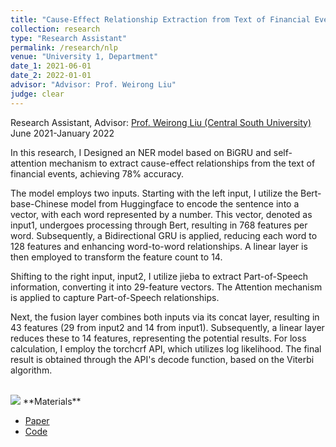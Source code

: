 ```yaml
---
title: "Cause-Effect Relationship Extraction from Text of Financial Events"
collection: research
type: "Research Assistant"
permalink: /research/nlp
venue: "University 1, Department"
date_1: 2021-06-01
date_2: 2022-01-01
advisor: "Advisor: Prof. Weirong Liu"
judge: clear
---
```

<p>Research Assistant, Advisor: <a href="https://faculty.csu.edu.cn/liuweirong/en/index.htm">Prof. Weirong Liu (Central South University)</a> <br> June 2021-January 2022</p>
In this research, I Designed an NER model based on BiGRU and self-attention mechanism to extract cause-effect relationships from the text of financial events, achieving 78% accuracy.

The model employs two inputs. Starting with the left input, I utilize the Bert-base-Chinese model from Huggingface to encode the sentence into a vector, with each word represented by a number. This vector, denoted as input1, undergoes processing through Bert, resulting in 768 features per word. Subsequently, a Bidirectional GRU is applied, reducing each word to 128 features and enhancing word-to-word relationships. A linear layer is then employed to transform the feature count to 14.

Shifting to the right input, input2, I utilize jieba to extract Part-of-Speech information, converting it into 29-feature vectors. The Attention mechanism is applied to capture Part-of-Speech relationships.

Next, the fusion layer combines both inputs via its concat layer, resulting in 43 features (29 from input2 and 14 from input1). Subsequently, a linear layer reduces these to 14 features, representing the potential results. For loss calculation, I employ the torchcrf API, which utilizes log likelihood. The final result is obtained through the API's decode function, based on the Viterbi algorithm.

<br>
<img src='/images/NLP-arch-new.jpg'>
**Materials**
<ul>
<li><a href="https://iopscience.iop.org/article/10.1088/1742-6596/2171/1/012001/meta">Paper</a></li>
<li><a href="https://github.com/JhengLu/Cause-Effect-Relation-Extraction-from-Text-of-Financial-Events">Code</a></li>
</ul>
